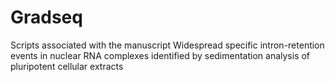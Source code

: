 # Gradseq
Scripts associated with the manuscript Widespread specific intron-retention events in nuclear RNA complexes identified by sedimentation analysis of pluripotent cellular extracts
